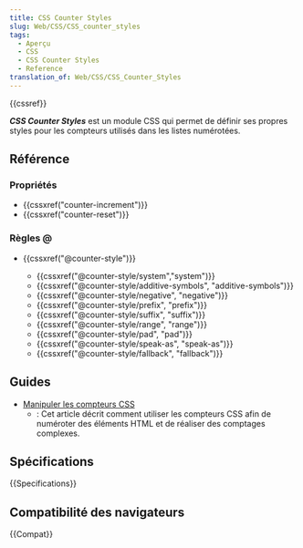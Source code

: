 ```yaml
---
title: CSS Counter Styles
slug: Web/CSS/CSS_counter_styles
tags:
  - Aperçu
  - CSS
  - CSS Counter Styles
  - Reference
translation_of: Web/CSS/CSS_Counter_Styles
---
```


{{cssref}}

**_CSS Counter Styles_** est un module CSS qui permet de définir ses propres styles pour les compteurs utilisés dans les listes numérotées.

## Référence

### Propriétés

- {{cssxref("counter-increment")}}
- {{cssxref("counter-reset")}}

### Règles @

- {{cssxref("@counter-style")}}

  - {{cssxref("@counter-style/system","system")}}
  - {{cssxref("@counter-style/additive-symbols", "additive-symbols")}}
  - {{cssxref("@counter-style/negative", "negative")}}
  - {{cssxref("@counter-style/prefix", "prefix")}}
  - {{cssxref("@counter-style/suffix", "suffix")}}
  - {{cssxref("@counter-style/range", "range")}}
  - {{cssxref("@counter-style/pad", "pad")}}
  - {{cssxref("@counter-style/speak-as", "speak-as")}}
  - {{cssxref("@counter-style/fallback", "fallback")}}

## Guides

- [Manipuler les compteurs CSS](/fr/docs/Web/CSS/CSS_Lists_and_Counters/Using_CSS_counters)
  - : Cet article décrit comment utiliser les compteurs CSS afin de numéroter des éléments HTML et de réaliser des comptages complexes.

## Spécifications

{{Specifications}}

## Compatibilité des navigateurs

{{Compat}}
